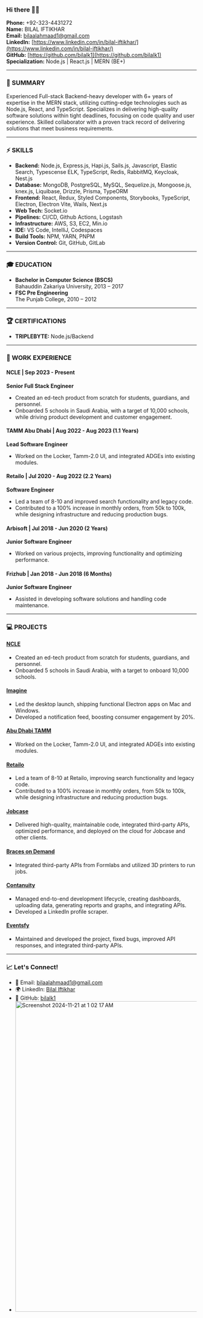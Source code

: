 ### Hi there 👋🚀

**Phone:** +92-323-4431272  
**Name:** BILAL IFTIKHAR  
**Email:** bilaalahmaad1@gmail.com  
**LinkedIn:** [https://www.linkedin.com/in/bilal-iftikhar/](https://www.linkedin.com/in/bilal-iftikhar/)  
**GitHub:** [https://github.com/bilalk1](https://github.com/bilalk1)  
**Specialization:** Node.js | React.js | MERN (BE+)

---

### 🌟 SUMMARY

Experienced Full-stack Backend-heavy developer with 6+ years of expertise in the MERN stack, utilizing cutting-edge technologies such as Node.js, React, and TypeScript. Specializes in delivering high-quality software solutions within tight deadlines, focusing on code quality and user experience. Skilled collaborator with a proven track record of delivering solutions that meet business requirements.

---

### ⚡ SKILLS

- **Backend:** Node.js, Express.js, Hapi.js, Sails.js, Javascript, Elastic Search, Typescense ELK, TypeScript, Redis, RabbitMQ, Keycloak, Nest.js  
- **Database:** MongoDB, PostgreSQL, MySQL, Sequelize.js, Mongoose.js, knex.js, Liquibase, Drizzle, Prisma, TypeORM  
- **Frontend:** React, Redux, Styled Components, Storybooks, TypeScript, Electron, Electron Vite, Wails, Next.js  
- **Web Tech:** Socket.io  
- **Pipelines:** CI/CD, Github Actions, Logstash  
- **Infrastructure:** AWS, S3, EC2, Min.io  
- **IDE:** VS Code, IntelliJ, Codespaces  
- **Build Tools:** NPM, YARN, PNPM  
- **Version Control:** Git, GitHub, GitLab

---

### 🎓 EDUCATION

- **Bachelor in Computer Science (BSCS)**  
  Bahauddin Zakariya University, 2013 – 2017  
- **FSC Pre Engineering**  
  The Punjab College, 2010 – 2012

---

### 🏆 CERTIFICATIONS

- **TRIPLEBYTE:** Node.js/Backend

---

### 💼 WORK EXPERIENCE

#### **NCLE | Sep 2023 - Present**  
**Senior Full Stack Engineer**  
- Created an ed-tech product from scratch for students, guardians, and personnel.  
- Onboarded 5 schools in Saudi Arabia, with a target of 10,000 schools, while driving product development and customer engagement.

#### **TAMM Abu Dhabi | Aug 2022 - Aug 2023 (1.1 Years)**  
**Lead Software Engineer**  
- Worked on the Locker, Tamm-2.0 UI, and integrated ADGEs into existing modules.

#### **Retailo | Jul 2020 - Aug 2022 (2.2 Years)**  
**Software Engineer**  
- Led a team of 8-10 and improved search functionality and legacy code.  
- Contributed to a 100% increase in monthly orders, from 50k to 100k, while designing infrastructure and reducing production bugs.

#### **Arbisoft | Jul 2018 - Jun 2020 (2 Years)**  
**Junior Software Engineer**  
- Worked on various projects, improving functionality and optimizing performance.

#### **Frizhub | Jan 2018 - Jun 2018 (6 Months)**  
**Junior Software Engineer**  
- Assisted in developing software solutions and handling code maintenance.

---

### 💻 PROJECTS

#### **[NCLE](https://hessa.com.sa/)**
- Created an ed-tech product from scratch for students, guardians, and personnel.  
- Onboarded 5 schools in Saudi Arabia, with a target to onboard 10,000 schools.

#### **[Imagine](https://www.imagine.art/)**
- Led the desktop launch, shipping functional Electron apps on Mac and Windows.  
- Developed a notification feed, boosting consumer engagement by 20%.

#### **[Abu Dhabi TAMM](https://www.tamm.abudhabi/)**
- Worked on the Locker, Tamm-2.0 UI, and integrated ADGEs into existing modules.

#### **[Retailo](https://retailo.co)**
- Led a team of 8-10 at Retailo, improving search functionality and legacy code.  
- Contributed to a 100% increase in monthly orders, from 50k to 100k, while designing infrastructure and reducing production bugs.

#### **[Jobcase](https://www.jobcase.com)**
- Delivered high-quality, maintainable code, integrated third-party APIs, optimized performance, and deployed on the cloud for Jobcase and other clients.

#### **[Braces on Demand](https://bracesondemand.com)**
- Integrated third-party APIs from Formlabs and utilized 3D printers to run jobs.

#### **[Contanuity](https://www.contanuity.com)**
- Managed end-to-end development lifecycle, creating dashboards, uploading data, generating reports and graphs, and integrating APIs.  
- Developed a LinkedIn profile scraper.

#### **[Eventsfy](https://www.eventsfy.com)**
- Maintained and developed the project, fixed bugs, improved API responses, and integrated third-party APIs.

---

### 📈 Let's Connect!

- 📩 Email: [bilaalahmaad1@gmail.com](mailto:bilaalahmaad1@gmail.com)  
- 🌍 LinkedIn: [Bilal Iftikhar](https://www.linkedin.com/in/bilal-iftikhar/)  
- 🌟 GitHub: [bilalk1](https://github.com/bilalk1)
- <img width="820" alt="Screenshot 2024-11-21 at 1 02 17 AM" src="https://github.com/user-attachments/assets/d93e9c48-406a-4f59-b9fb-f9628a0817fb">

